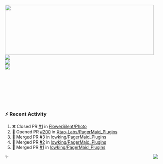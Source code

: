 <p>
  <img align="left" width="490" height="165" src="https://github-readme-stats.vercel.app/api?username=lowking&show_icons=true&hide_border=true&line_height=20&title_color=000000&icon_color=555&show_owner=true&text_color=777"/>
  <p>
    <a href="https://t.me/Violettoy_bot"><img src="https://img.shields.io/badge/Telegram-%2352A4DB.svg?&style=social&logo=telegram&logoColor=white" /></a>
    </br>
    <img src="https://github.com/lowking/lowking/workflows/Waka%20Readme/badge.svg" />
    </br>
    <img src="https://github.com/lowking/lowking/workflows/Activity%20Readme/badge.svg" />
  </p>
  </br>
  </br>
  </br>
  </br>
</p>
</br>

### :zap: Recent Activity

<!--START_SECTION:activity-->
1. ❌ Closed PR [#1](https://github.com/FlowerSilent/Photo/pull/1) in [FlowerSilent/Photo](https://github.com/FlowerSilent/Photo)
2. 💪 Opened PR [#200](https://github.com/Xtao-Labs/PagerMaid_Plugins/pull/200) in [Xtao-Labs/PagerMaid_Plugins](https://github.com/Xtao-Labs/PagerMaid_Plugins)
3. 🎉 Merged PR [#3](https://github.com/lowking/PagerMaid_Plugins/pull/3) in [lowking/PagerMaid_Plugins](https://github.com/lowking/PagerMaid_Plugins)
4. 🎉 Merged PR [#2](https://github.com/lowking/PagerMaid_Plugins/pull/2) in [lowking/PagerMaid_Plugins](https://github.com/lowking/PagerMaid_Plugins)
5. 🎉 Merged PR [#1](https://github.com/lowking/PagerMaid_Plugins/pull/1) in [lowking/PagerMaid_Plugins](https://github.com/lowking/PagerMaid_Plugins)
<!--END_SECTION:activity-->

✨<img align="right" src="http://profile-counter.glitch.me/lowking/count.svg"/>

